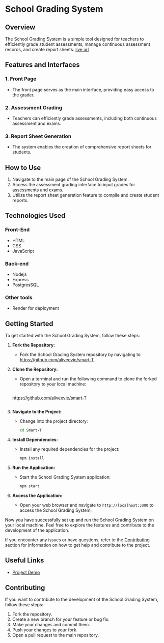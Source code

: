# School Grading System

## Overview
The School Grading System is a simple tool designed for teachers to efficiently grade student assessments, manage continuous assessment records, and create report sheets. [live url](https://school-grading.onrender.com/)

## Features and Interfaces

### 1. Front Page
   - The front page serves as the main interface, providing easy access to the grader.

### 2. Assessment Grading
   - Teachers can efficiently grade assessments, including both continuous assessment and exams.

### 3. Report Sheet Generation
   - The system enables the creation of comprehensive report sheets for students.

## How to Use
1. Navigate to the main page of the School Grading System.
2. Access the assessment grading interface to input grades for assessments and exams.
3. Utilize the report sheet generation feature to compile and create student reports.

## Technologies Used
### Front-End
- HTML
- CSS
- JavaScript

### Back-end
- Nodejs
- Express
- PostgresSQL

### Other tools
- Render for deployment

## Getting Started

To get started with the School Grading System, follow these steps:

1. **Fork the Repository:**
   - Fork the School Grading System repository by navigating to https://github.com/aliveevie/smart-T.

2. **Clone the Repository:**
   - Open a terminal and run the following command to clone the forked repository to your local machine:
     ```bash
    https://github.com/aliveevie/smart-T
     ```

3. **Navigate to the Project:**
   - Change into the project directory:
     ```bash
     cd Smart-T
     ```

4. **Install Dependencies:**
   - Install any required dependencies for the project:
     ```bash
     npm install
     ```

5. **Run the Application:**
   - Start the School Grading System application:
     ```bash
     npm start
     ```

6. **Access the Application:**
   - Open your web browser and navigate to `http://localhost:3000` to access the School Grading System.

Now you have successfully set up and run the School Grading System on your local machine. Feel free to explore the features and contribute to the development of the application.

If you encounter any issues or have questions, refer to the [Contributing](#contributing) section for information on how to get help and contribute to the project.


## Useful Links
- [Project Demo](https://school-grading.onrender.com/)

## Contributing
If you want to contribute to the development of the School Grading System, follow these steps:
1. Fork the repository.
2. Create a new branch for your feature or bug fix.
3. Make your changes and commit them.
4. Push your changes to your fork.
5. Open a pull request to the main repository.
